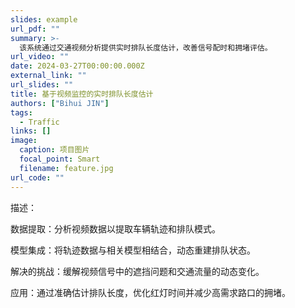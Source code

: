 ```yaml
---
slides: example
url_pdf: ""
summary: >-
  该系统通过交通视频分析提供实时排队长度估计，改善信号配时和拥堵评估。
url_video: ""
date: 2024-03-27T00:00:00.000Z
external_link: ""
url_slides: ""
title: 基于视频监控的实时排队长度估计
authors: ["Bihui JIN"]
tags:
  - Traffic
links: []
image:
  caption: 项目图片
  focal_point: Smart
  filename: feature.jpg
url_code: ""
---
```


描述：

数据提取：分析视频数据以提取车辆轨迹和排队模式。

模型集成：将轨迹数据与相关模型相结合，动态重建排队状态。

解决的挑战：缓解视频信号中的遮挡问题和交通流量的动态变化。

应用：通过准确估计排队长度，优化红灯时间并减少高需求路口的拥堵。

